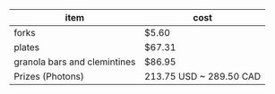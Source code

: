 | item | cost|
|-------|---|
| forks | $5.60 |
| plates | $67.31 |
| granola bars and clemintines | $86.95 |
| Prizes (Photons) | 213.75 USD ~ 289.50 CAD| 
